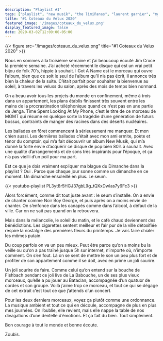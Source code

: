 ```yaml
---
description: "Playlist #1"
tags: ["playlist", "new musik", "the limiñanas", "laurent garnier", "mgmt", "jim croce", "noir boy george", "flavien berger", "fishbach", "nils fraham", "john myrtle", "tangerine dream"]
title: "#1 Coteaux du Velux 2020"
featured_image: '/images/coteaux_du_velux.png'
display_featured_image: false
date: 2020-03-02T12:00:00-05:00
---
```

{{< figure src="/images/coteaux_du_velux.png" title="#1 Coteaux du Velux 2020" >}}

Nous en sommes à la troisième semaine et j’ai beaucoup écouté Jim Croce la première semaine. J’ai acheté récemment le disque qui est un vrai petit bijou de folk 70’s, hippie à souhait. I Got A Name est le morceau qui ouvre l’album, bien que ce soit le seul de l’album qu’il n’a pas écrit, il annonce très bien la chaleur de la suite. C’était parfait pour souhaiter la bienvenue au soleil, à travers les veluxs du salon, après des mois de temps bien normand.

On a beau avoir tous les projets du monde en confinement, même à trois dans un appartement, les plans établis finissent très souvent entre les mains de la procrastination téléphonique quand ce n’est pas en une partie de Jenga. Time Spent Looking At My Phone, c’est le titre de ce morceau de MGMT qui résume en quelque sorte la tragédie d’une génération de futurs bossus, contraints de manger des racines dans des déserts nucléaires.

Les ballades en fôret commencent à sérieusement me manquer. Et mon chien aussi. Les dernières ballades c’était avec mon ami ermite, poète et ténor du comptoir, qui m’a fait découvrir un album New Musik, qui m’a donné la forte envie d’acquérir ce disque de pop bien 80’s à souhait. Avec une qualité d’arrangements et de sons très inspirants pour l’époque, et ça n’a pas vieilli d’un poil pour ma part.

Est ce que je dois vraiment expliquer ma blague du Dimanche dans la playlist ? Oui . Parce que chaque jour sonne comme un dimanche en ce moment. Un dimanche ensoleillé en plus. Le seum.


{{< youtube-playlist PL3yt8r5HGJ37gbL9g_tQXxDwIas7y6Fc3 >}}


Alors forcément, comme dit tout juste avant : le seum s’installe. On a envie de chanter comme Noir Boy George, et puis après on a moins envie de chanter. On s’enfonce dans les canapés comme dans l’alcool, à défaut de la ville. Car on ne sait pas quand on la retrouvera.

Mais dans la mélancolie, le soleil du matin, et le café chaud deviennent des bénédictions. Les cigarettes sentent meilleur et l’air pur de la ville détoxifiée respire la nostalgie des premières fleurs du printemps. Je vais faire chialer les mômes putain.

Du coup parfois on va un peu mieux. Peut être parce qu’on a moins bu la veille ou qu’on a pas traîné jusque 5h sur internet, n’importe où, n’importe comment. On s’en fout. Là on se sent de mettre le son un peu plus fort et de profiter de son appartement comme il se doit, avec en prime un joli sourire.

Un joli sourire de faire. Comme celui qu’on entend sur la bouche de Fishbach pendant ce joli live de La Babouche, un de ses plus vieux morceaux, qu’elle a pu jouer au Bataclan, accompagnée d’un quatuor de cordes et son groupe. Voilà j’aime trop ce morceau, et tout ce qui se dégage de cet extrait c’est tout ce que j’attends d’un concert.

Pour les deux derniers morceaux, voyez ça plutôt comme une ordonnance. La musique ambient et tout ce qui en découle, accompagne de plus en plus mes journées. On l’oublie, elle revient, mais elle nappe la table de nos divagations d’une dentelle d’émotions. Et ça fait du bien. Tout simplement.

Bon courage à tout le monde et bonne écoute.

Zoubis.

